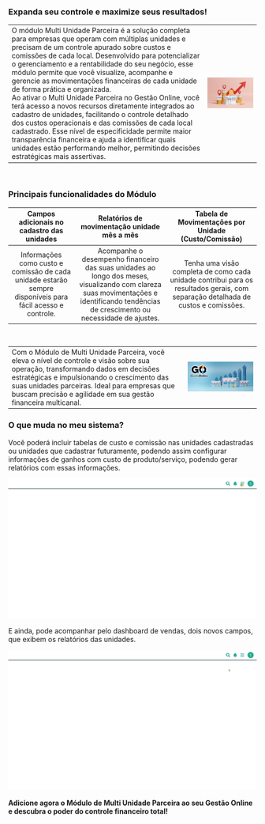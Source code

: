 ### Expanda seu controle e maximize seus resultados!

| | |
|-|-|
|O módulo Multi Unidade Parceira é a solução completa para empresas que operam com múltiplas unidades e precisam de um controle apurado sobre custos e comissões de cada local. Desenvolvido para potencializar o gerenciamento e a rentabilidade do seu negócio, esse módulo permite que você visualize, acompanhe e gerencie as movimentações financeiras de cada unidade de forma prática e organizada.<br>Ao ativar o Multi Unidade Parceira no Gestão Online, você terá acesso a novos recursos diretamente integrados ao cadastro de unidades, facilitando o controle detalhado dos custos operacionais e das comissões de cada local cadastrado. Esse nível de especificidade permite maior transparência financeira e ajuda a identificar quais unidades estão performando melhor, permitindo decisões estratégicas mais assertivas.|![](https://github.com/Gestao-Online/public-docs/blob/986e49410c3a9873b7ef860e87b6a2400aa07e4c/erp-v2/marketplace/extensions/br.com.gestao-online.module.multi-unidade-parceira/assets/modulo_multi-unidade_parceira_01.png?raw=true) |

<br>

### Principais funcionalidades do Módulo

|**Campos adicionais no cadastro das unidades** |**Relatórios de movimentação unidade mês a mês** |**Tabela de Movimentações por Unidade (Custo/Comissão)** |
|:-:|:-:|:-:|
|Informações como custo e comissão de cada unidade estarão sempre disponíveis para fácil acesso e controle. |Acompanhe o desempenho financeiro das suas unidades ao longo dos meses, visualizando com clareza suas movimentações e identificando tendências de crescimento ou necessidade de ajustes. |Tenha uma visão completa de como cada unidade contribui para os resultados gerais, com separação detalhada de custos e comissões. |

<br>

| | |
|-|-|
|Com o Módulo de Multi Unidade Parceira, você eleva o nível de controle e visão sobre sua operação, transformando dados em decisões estratégicas e impulsionando o crescimento das suas unidades parceiras. Ideal para empresas que buscam precisão e agilidade em sua gestão financeira multicanal. |![](https://github.com/Gestao-Online/public-docs/blob/986e49410c3a9873b7ef860e87b6a2400aa07e4c/erp-v2/marketplace/extensions/br.com.gestao-online.module.multi-unidade-parceira/assets/modulo_multi-unidade_parceira_02.png?raw=true) |

### O que muda no meu sistema?

Você poderá incluir tabelas de custo e comissão nas unidades cadastradas ou unidades que cadastrar futuramente, podendo assim configurar informações de ganhos com custo de produto/serviço, podendo gerar relatórios com essas informações.

![](https://github.com/Gestao-Online/public-docs/blob/ff442f70e61a546cf97ed315fc00cb82c161610b/erp-v2/marketplace/extensions/br.com.gestao-online.module.multi-unidade-parceira/assets/modulo_multi-unidade-parceira_03.gif?raw=true)

E ainda, pode acompanhar pelo dashboard de vendas, dois novos campos, que exibem os relatórios das unidades.

![](https://github.com/Gestao-Online/public-docs/blob/ff442f70e61a546cf97ed315fc00cb82c161610b/erp-v2/marketplace/extensions/br.com.gestao-online.module.multi-unidade-parceira/assets/modulo_multi-unidade-parceira_04.gif?raw=true)

**Adicione agora o Módulo de Multi Unidade Parceira ao seu Gestão Online e descubra o poder do controle financeiro total!**